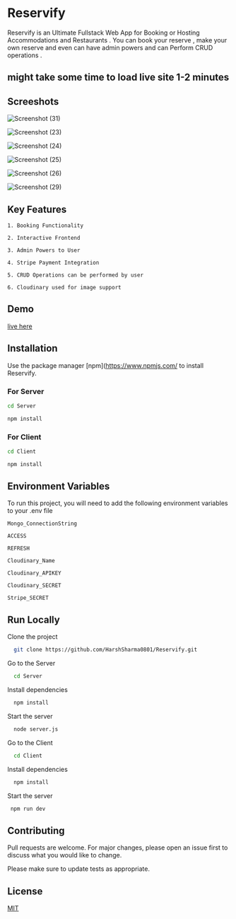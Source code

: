 # Reservify

Reservify is an Ultimate Fullstack Web App for Booking or Hosting Accommodations and Restaurants . You can book your reserve , make your own reserve and even can have admin powers and can Perform CRUD operations .

## might take some time to load live site 1-2 minutes
## Screeshots

![Screenshot (31)](https://github.com/HarshSharma0801/Reservify/assets/121893196/935c71f2-0a46-4098-aad2-f80986a9daa6)

![Screenshot (23)](https://github.com/HarshSharma0801/Reservify/assets/121893196/c8034d29-9bed-463c-a426-3a31c677e344)

![Screenshot (24)](https://github.com/HarshSharma0801/Reservify/assets/121893196/11af7245-9f44-4e09-861b-8ef719da9c5e)

![Screenshot (25)](https://github.com/HarshSharma0801/Reservify/assets/121893196/89c64a74-57a6-4905-8930-fb2d69624c02)

![Screenshot (26)](https://github.com/HarshSharma0801/Reservify/assets/121893196/6898f056-f03c-42e4-900f-9bf5f41f80e5)

![Screenshot (29)](https://github.com/HarshSharma0801/Reservify/assets/121893196/d456651e-c0dd-4534-9734-1c10f4274a5b)








## Key Features 

`1. Booking Functionality `

`2. Interactive Frontend`

`3. Admin Powers to User`

`4. Stripe Payment Integration`

`5. CRUD Operations can be performed by user`

`6. Cloudinary used for image support`

## Demo

[live here](https://reservify.vercel.app/)



## Installation

Use the package manager [npm](https://www.npmjs.com/ to install Reservify.

### For Server
```bash
cd Server
```
```bash
npm install
```


### For Client
```bash
cd Client
```
```bash
npm install
```



## Environment Variables

To run this project, you will need to add the following environment variables to your .env file

`Mongo_ConnectionString`

`ACCESS`

`REFRESH`

`Cloudinary_Name`

`Cloudinary_APIKEY`

`Cloudinary_SECRET`

`Stripe_SECRET`


## Run Locally

Clone the project

```bash
  git clone https://github.com/HarshSharma0801/Reservify.git
```

Go to the Server

```bash
  cd Server
```

Install dependencies

```bash
  npm install
```

Start the server

```bash
  node server.js
```

Go to the Client

```bash
  cd Client
```

Install dependencies

```bash
  npm install
```

Start the server

```bash
 npm run dev
```



## Contributing

Pull requests are welcome. For major changes, please open an issue first
to discuss what you would like to change.

Please make sure to update tests as appropriate.

## License

[MIT](https://choosealicense.com/licenses/mit/)
